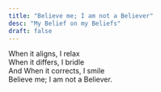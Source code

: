 ```yaml
---
title: "Believe me; I am not a Believer"
desc: "My Belief on my Beliefs"
draft: false
---
```


When it aligns, I relax\
When it differs, I bridle\
And When it corrects, I smile\
Believe me; I am not a Believer.
